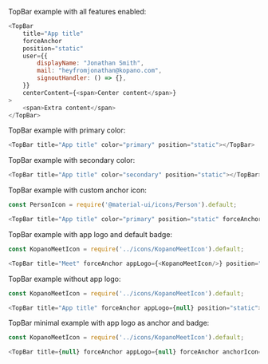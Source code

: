 TopBar example with all features enabled:

```js
<TopBar
	title="App title"
	forceAnchor
	position="static"
	user={{
		displayName: "Jonathan Smith",
		mail: "heyfromjonathan@kopano.com",
		signoutHandler: () => {},
	}}
	centerContent={<span>Center content</span>}
>
	<span>Extra content</span>
</TopBar>
```

TopBar example with primary color:

```js
<TopBar title="App title" color="primary" position="static"></TopBar>
```

TopBar example with secondary color:

```js
<TopBar title="App title" color="secondary" position="static"></TopBar>
```

TopBar example with custom anchor icon:

```js
const PersonIcon = require('@material-ui/icons/Person').default;

<TopBar title="App title" color="primary" position="static" forceAnchor anchorIcon={<PersonIcon/>}></TopBar>
```

TopBar example with app logo and default badge:
```js
const KopanoMeetIcon = require('../icons/KopanoMeetIcon').default;

<TopBar title="Meet" forceAnchor appLogo={<KopanoMeetIcon/>} position="static" BadgeProps={{invisible: false}}></TopBar>
```

TopBar example without app logo:
```js
const KopanoMeetIcon = require('../icons/KopanoMeetIcon').default;

<TopBar title="App title" forceAnchor appLogo={null} position="static"></TopBar>
```

TopBar minimal example with app logo as anchor and badge:
```js
const KopanoMeetIcon = require('../icons/KopanoMeetIcon').default;

<TopBar title={null} forceAnchor appLogo={null} forceAnchor anchorIcon={<KopanoMeetIcon/>} position="static" BadgeProps={{invisible: false}}></TopBar>
```
